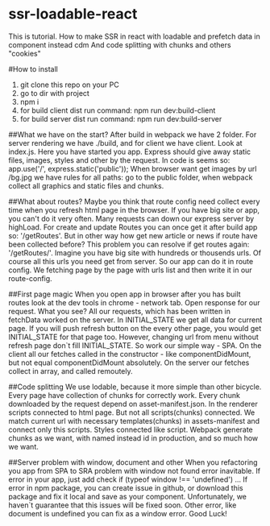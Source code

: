 # ssr-loadable-react
This is tutorial. How to make SSR in react with loadable and prefetch data in component instead cdm
And code splitting with chunks and others "cookies"

#How to install
1. git clone this repo on your PC
2. go to dir with project
3. npm i
4. for build client dist run command: npm run dev:build-client
5. for build server dist run command: npm run dev:build-server

##What we have on the start?
After build in webpack we have 2 folder. For server rendering we have ./build, and for client we have client.
Look at index.js. Here you have started you app. Express should give away static files, images, styles and other by the request.
In code is seems so: app.use('/', express.static('public')); When browser want get images by url /bg.jpg we have rules for all
paths: go to the public folder, when webpack collect all graphics and static files and chunks. 

##What about routes?
Maybe you think that route config need collect every time when you refresh html page in the browser. If you have big
site or app, you can't do it very often. Many requests can down our express server by highLoad. For create and update 
Routes you can once get it after build app so: '/getRoutes'. But in other way how get new
article or news if route have been collected before? This problem you can resolve if get routes again: '/getRoutes/'.
Imagine you have big site with hundreds or thousends urls. Of course all this urls you need get from server. So our app
can do it in route config. We fetching page by the page with urls list and then write it in our route-config. 

##First page magic
When you open app in browser after you has built routes look at the dev tools in chrome - network tab. Open response for our request.
What you see? All our requests, which has been written in fetchData worked on the server. In INITIAL_STATE we get all data for 
current page. If you will push refresh button on the every other page, you would get INITIAL_STATE for that page too. 
However, changing url from menu without refresh page don`t fill INITIAL_STATE. So work our simple way - SPA. On the client 
all our fetches called in the constructor - like componentDidMount, but not equal componentDidMount absolutely. On the 
server our fetches collect in array, and called remoutely.

##Code splitting
We use lodable, because it more simple than other bicycle. Every page have collection of chunks for correctly work. Every
chunk downloaded by the request depend on asset-manifest.json. In the renderer scripts connected to html page. But not all
scripts(chunks) connected. We match current url with necessary templates(chunks) in assets-manifest and connect only this scripts.
Styles connected like script. Webpack generate chunks as we want, with named instead id in production, and so much how we want.

##Server problem with window, document and other
When you refactoring you app from SPA to SRA problem with window not found error inavitable. If error in your app, just add check
if (typeof window !== 'undefined') ... If error in npm package, you can create issue in github, or download this package
and fix it local and save as your component. Unfortunately, we haven`t guarantee that this issues will be fixed soon.
Other error, like document is undefined you can fix as a window error. Good Luck! 
